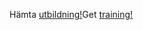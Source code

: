 <span data-ttu-id="ba07d-101">Hämta [utbildning!](https://docs.microsoft.com/en-us/dynamics365/get-started/training/)</span><span class="sxs-lookup"><span data-stu-id="ba07d-101">Get [training!](https://docs.microsoft.com/en-us/dynamics365/get-started/training/)</span></span>
